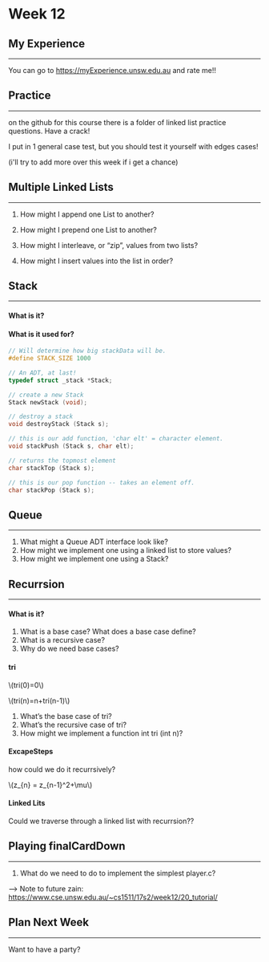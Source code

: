# Week 12

## My Experience
---

You can go to https://myExperience.unsw.edu.au and rate me!! 

## Practice
---

on the github for this course there is a folder of linked list practice questions. Have a crack!

I put in 1 general case test, but you should test it yourself with edges cases!

(i'll try to add more over this week if i get a chance)


## Multiple Linked Lists
---


1. How might I append one List to another?

2. How might I prepend one List to another?

3. How might I interleave, or “zip”, values from two lists?

4. How might I insert values into the list in order?

## Stack
---

#### What is it?

#### What is it used for?

```c
// Will determine how big stackData will be.
#define STACK_SIZE 1000

// An ADT, at last!
typedef struct _stack *Stack;

// create a new Stack
Stack newStack (void);

// destroy a stack
void destroyStack (Stack s);

// this is our add function, 'char elt' = character element.
void stackPush (Stack s, char elt);

// returns the topmost element
char stackTop (Stack s);

// this is our pop function -- takes an element off.
char stackPop (Stack s);
```


## Queue
---

1. What might a Queue ADT interface look like?
2. How might we implement one using a linked list to store values?
3. How might we implement one using a Stack?

## Recurrsion
---

#### What is it?

1. What is a base case? What does a base case define?
2. What is a recursive case?
3. Why do we need base cases?

#### tri

\\(tri(0)=0\\)

\\(tri(n)=n+tri(n-1)\\)

1. What’s the base case of tri?
2. What’s the recursive case of tri?
3. How might we implement a function int tri (int n)?

#### ExcapeSteps

how could we do it recurrsively?

\\(z_{n} = z_{n-1}^2+\mu\\)

#### Linked Lits

Could we traverse through a linked list with recurrsion??


## Playing finalCardDown
---

1. What do we need to do to implement the simplest player.c?

 --> Note to future zain: https://www.cse.unsw.edu.au/~cs1511/17s2/week12/20_tutorial/

## Plan Next Week
---

Want to have a party?


